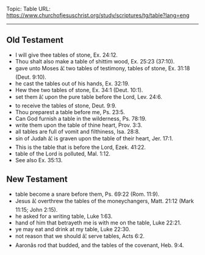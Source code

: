 Topic: Table
URL: https://www.churchofjesuschrist.org/study/scriptures/tg/table?lang=eng

---

## Old Testament

- I will give thee tables of stone, Ex. 24:12.
- Thou shalt also make a table of shittim wood, Ex. 25:23 (37:10).
- gave unto Moses â¦ two tables of testimony, tables of stone, Ex. 31:18 (Deut. 9:10).
- he cast the tables out of his hands, Ex. 32:19.
- Hew thee two tables of stone, Ex. 34:1 (Deut. 10:1).
- set them â¦ upon the pure table before the Lord, Lev. 24:6.
- to receive the tables of stone, Deut. 9:9.
- Thou preparest a table before me, Ps. 23:5.
- Can God furnish a table in the wilderness, Ps. 78:19.
- write them upon the table of thine heart, Prov. 3:3.
- all tables are full of vomit and filthiness, Isa. 28:8.
- sin of Judah â¦ is graven upon the table of their heart, Jer. 17:1.
- This is the table that is before the Lord, Ezek. 41:22.
- table of the Lord is polluted, Mal. 1:12.
- See also Ex. 35:13.

## New Testament

- table become a snare before them, Ps. 69:22 (Rom. 11:9).
- Jesus â¦ overthrew the tables of the moneychangers, Matt. 21:12 (Mark 11:15; John 2:15).
- he asked for a writing table, Luke 1:63.
- hand of him that betrayeth me is with me on the table, Luke 22:21.
- ye may eat and drink at my table, Luke 22:30.
- not reason that we should â¦ serve tables, Acts 6:2.
- Aaronâs rod that budded, and the tables of the covenant, Heb. 9:4.

